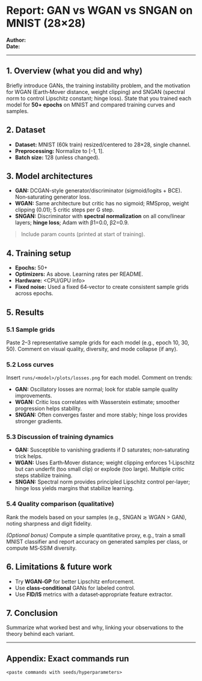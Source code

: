 # Report: GAN vs WGAN vs SNGAN on MNIST (28×28)

**Author:** <Your Name Here>  
**Date:** <Fill Date>

---

## 1. Overview (what you did and why)
Briefly introduce GANs, the training instability problem, and the motivation for WGAN (Earth‑Mover distance, weight clipping) and SNGAN (spectral norm to control Lipschitz constant; hinge loss). State that you trained each model for **50+ epochs** on MNIST and compared training curves and samples.

## 2. Dataset
- **Dataset:** MNIST (60k train) resized/centered to 28×28, single channel.
- **Preprocessing:** Normalize to [-1, 1].
- **Batch size:** 128 (unless changed).

## 3. Model architectures
- **GAN:** DCGAN-style generator/discriminator (sigmoid/logits + BCE). Non‑saturating generator loss.
- **WGAN:** Same architecture but critic has no sigmoid; RMSprop, weight clipping (0.01); 5 critic steps per G step.
- **SNGAN:** Discriminator with **spectral normalization** on all conv/linear layers; **hinge loss**; Adam with β1=0.0, β2=0.9.

> Include param counts (printed at start of training).

## 4. Training setup
- **Epochs:** 50+
- **Optimizers:** As above. Learning rates per README.
- **Hardware:** <CPU/GPU info>
- **Fixed noise:** Used a fixed 64‑vector to create consistent sample grids across epochs.

## 5. Results
### 5.1 Sample grids
Paste 2–3 representative sample grids for each model (e.g., epoch 10, 30, 50). Comment on visual quality, diversity, and mode collapse (if any).

### 5.2 Loss curves
Insert `runs/<model>/plots/losses.png` for each model. Comment on trends:
- **GAN:** Oscillatory losses are normal; look for stable sample quality improvements.
- **WGAN:** Critic loss correlates with Wasserstein estimate; smoother progression helps stability.
- **SNGAN:** Often converges faster and more stably; hinge loss provides stronger gradients.

### 5.3 Discussion of training dynamics
- **GAN:** Susceptible to vanishing gradients if D saturates; non‑saturating trick helps.
- **WGAN:** Uses Earth‑Mover distance; weight clipping enforces 1‑Lipschitz but can underfit (too small clip) or explode (too large). Multiple critic steps stabilize training.
- **SNGAN:** Spectral norm provides principled Lipschitz control per-layer; hinge loss yields margins that stabilize learning.

### 5.4 Quality comparison (qualitative)
Rank the models based on your samples (e.g., SNGAN ≳ WGAN > GAN), noting sharpness and digit fidelity.

*(Optional bonus)* Compute a simple quantitative proxy, e.g., train a small MNIST classifier and report accuracy on generated samples per class, or compute MS‑SSIM diversity.

## 6. Limitations & future work
- Try **WGAN‑GP** for better Lipschitz enforcement.
- Use **class‑conditional** GANs for labeled control.
- Use **FID/IS** metrics with a dataset‑appropriate feature extractor.

## 7. Conclusion
Summarize what worked best and why, linking your observations to the theory behind each variant.

---

## Appendix: Exact commands run
```
<paste commands with seeds/hyperparameters>
```
